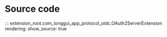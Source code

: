 # Source code

::: extension_root.com_longgui_app_protocol_oidc.OAuth2ServerExtension
    rendering:
        show_source: true
